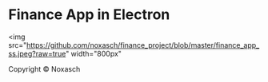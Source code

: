 # Finance App in Electron


<img src="https://github.com/noxasch/finance_project/blob/master/finance_app_ss.jpeg?raw=true" width="800px"


Copyright © Noxasch
